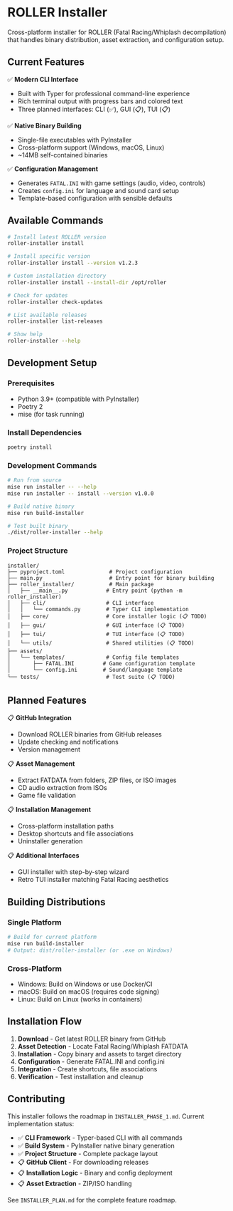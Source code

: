 # ROLLER Installer

Cross-platform installer for ROLLER (Fatal Racing/Whiplash decompilation) that handles binary distribution, asset extraction, and configuration setup.

## Current Features

✅ **Modern CLI Interface**
- Built with Typer for professional command-line experience
- Rich terminal output with progress bars and colored text
- Three planned interfaces: CLI (✅), GUI (📋), TUI (📋)

✅ **Native Binary Building**
- Single-file executables with PyInstaller
- Cross-platform support (Windows, macOS, Linux)
- ~14MB self-contained binaries

✅ **Configuration Management**
- Generates `FATAL.INI` with game settings (audio, video, controls)
- Creates `config.ini` for language and sound card setup
- Template-based configuration with sensible defaults

## Available Commands

```bash
# Install latest ROLLER version
roller-installer install

# Install specific version
roller-installer install --version v1.2.3

# Custom installation directory
roller-installer install --install-dir /opt/roller

# Check for updates
roller-installer check-updates

# List available releases
roller-installer list-releases

# Show help
roller-installer --help
```

## Development Setup

### Prerequisites
- Python 3.9+ (compatible with PyInstaller)
- Poetry 2
- mise (for task running)

### Install Dependencies
```bash
poetry install
```

### Development Commands

```bash
# Run from source
mise run installer -- --help
mise run installer -- install --version v1.0.0

# Build native binary
mise run build-installer

# Test built binary
./dist/roller-installer --help
```

### Project Structure
```
installer/
├── pyproject.toml              # Project configuration
├── main.py                     # Entry point for binary building
├── roller_installer/           # Main package
│   ├── __main__.py            # Entry point (python -m roller_installer)
│   ├── cli/                   # CLI interface
│   │   └── commands.py        # Typer CLI implementation
│   ├── core/                  # Core installer logic (📋 TODO)
│   ├── gui/                   # GUI interface (📋 TODO)
│   ├── tui/                   # TUI interface (📋 TODO)
│   └── utils/                 # Shared utilities (📋 TODO)
├── assets/
│   └── templates/             # Config file templates
│       ├── FATAL.INI         # Game configuration template
│       └── config.ini        # Sound/language template
└── tests/                     # Test suite (📋 TODO)
```

## Planned Features

📋 **GitHub Integration**
- Download ROLLER binaries from GitHub releases
- Update checking and notifications
- Version management

📋 **Asset Management**
- Extract FATDATA from folders, ZIP files, or ISO images
- CD audio extraction from ISOs
- Game file validation

📋 **Installation Management**
- Cross-platform installation paths
- Desktop shortcuts and file associations
- Uninstaller generation

📋 **Additional Interfaces**
- GUI installer with step-by-step wizard
- Retro TUI installer matching Fatal Racing aesthetics

## Building Distributions

### Single Platform
```bash
# Build for current platform
mise run build-installer
# Output: dist/roller-installer (or .exe on Windows)
```

### Cross-Platform
- Windows: Build on Windows or use Docker/CI
- macOS: Build on macOS (requires code signing)
- Linux: Build on Linux (works in containers)

## Installation Flow

1. **Download** - Get latest ROLLER binary from GitHub
2. **Asset Detection** - Locate Fatal Racing/Whiplash FATDATA
3. **Installation** - Copy binary and assets to target directory
4. **Configuration** - Generate FATAL.INI and config.ini
5. **Integration** - Create shortcuts, file associations
6. **Verification** - Test installation and cleanup

## Contributing

This installer follows the roadmap in `INSTALLER_PHASE_1.md`. Current implementation status:

- ✅ **CLI Framework** - Typer-based CLI with all commands
- ✅ **Build System** - PyInstaller native binary generation
- ✅ **Project Structure** - Complete package layout
- 📋 **GitHub Client** - For downloading releases
- 📋 **Installation Logic** - Binary and config deployment
- 📋 **Asset Extraction** - ZIP/ISO handling

See `INSTALLER_PLAN.md` for the complete feature roadmap.